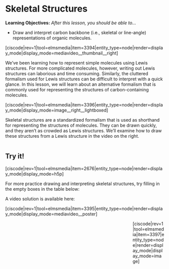 # Skeletal Structures

**Learning Objectives:** _After this lesson, you should be able to…_
* Draw and interpret carbon backbone (i.e., skeletal or line-angle) representations of organic molecules. 

<media-video>[ciscode|rev=1|tool=elmsmedia|item=3394|entity_type=node|render=display_mode|display_mode=mediavideo__thumbnail__right]</media-video>

We’ve been learning how to represent simple molecules using Lewis structures. For more complicated molecules, however, writing out Lewis structures can laborious and time consuming. Similarly, the cluttered formalism used for Lewis structures can be difficult to interpret with a quick glance. In this lesson, we will learn about an alternative formalism that is commonly used for representing the structures of carbon-containing molecules.

[ciscode|rev=1|tool=elmsmedia|item=3396|entity_type=node|render=display_mode|display_mode=image__right__lightboxed]

Skeletal structures are a standardized formalism that is used as shorthand for representing the structures of molecules. They can be drawn quickly, and they aren’t as crowded as Lewis structures. We’ll examine how to draw these structures from a Lewis structure in the video on the right.

<div class="spacer" style="display:block;overflow:hidden;width:100%;"></div>



## Try it!

[ciscode|rev=1|tool=elmsmedia|item=2676|entity_type=node|render=display_mode|display_mode=h5p]

For more practice drawing and interpreting skeletal structures, try filling in the empty boxes in the table below:



A video solution is available here:  

<media-video>[ciscode|rev=1|tool=elmsmedia|item=3395|entity_type=node|render=display_mode|display_mode=mediavideo__poster]</media-video>

<div style="float:right;max-width:100px;margin:auto">
[ciscode|rev=1|tool=elmsmedia|item=3397|entity_type=node|render=display_mode|display_mode=image]</div>

 


